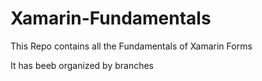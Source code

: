 # Xamarin-Fundamentals

This Repo contains all the Fundamentals of Xamarin Forms

It has beeb organized by branches
